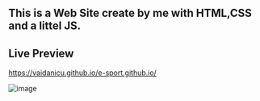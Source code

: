 

## This is a Web Site create by me with HTML,CSS and a littel JS.


## Live Preview
https://vaidanicu.github.io/e-sport.github.io/

![image](https://github.com/vaidanicu/e-sport.github.io/assets/64326133/c35fdf28-41dc-42aa-9d87-b2106a5e3024)

